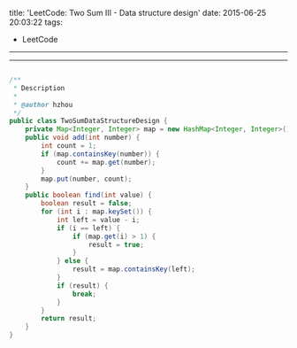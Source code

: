 title: 'LeetCode: Two Sum III - Data structure design'
date: 2015-06-25 20:03:22
tags:
 - LeetCode
---
<hr/>    

```java

/**
 * Description
 *
 * @author hzhou
 */
public class TwoSumDataStructureDesign {
	private Map<Integer, Integer> map = new HashMap<Integer, Integer>();
	public void add(int number) {
		int count = 1;
		if (map.containsKey(number)) {
			count += map.get(number);
		}
		map.put(number, count);
	}
	public boolean find(int value) {
		boolean result = false;
		for (int i : map.keySet()) {
			int left = value - i;
			if (i == left) {
				if (map.get(i) > 1) {
					result = true;
				}
			} else {
				result = map.containsKey(left);
			}
			if (result) {
				break;
			}
		}
		return result;
	}
}
```
